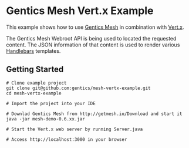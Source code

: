 # Gentics Mesh Vert.x Example

This example shows how to use [Gentics Mesh](http://getmesh.io) in combination with [Vert.x](http://vertx.io/). 

The Gentics Mesh Webroot API is being used to located the requested content. The JSON information of that content is used to render various [Handlebars](https://github.com/jknack/handlebars.java) templates.

## Getting Started

```
# Clone example project
git clone git@github.com:gentics/mesh-vertx-example.git
cd mesh-vertx-example

# Import the project into your IDE 

# Downlad Gentics Mesh from http://getmesh.io/Download and start it
java -jar mesh-demo-0.6.xx.jar

# Start the Vert.x web server by running Server.java

# Access http://localhost:3000 in your browser
```

